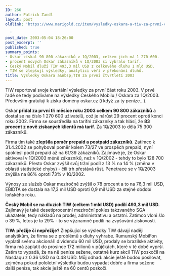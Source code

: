 ```yaml
---
ID: 266
author: Patrick Zandl
layout: post
oldlink: 'https://www.marigold.cz/item/vysledky-oskara-a-tiw-za-prvni-ctvrtleti-2003

  '
post_date: 2003-05-04 18:26:00
post_excerpt: ''
published: true
summary_points:
- Oskar získal 90 800 zákazníků v 1Q/2003, celkem jich má 1 270 600.
- procent nových Oskar zákazníků v 1Q/2003 si vybralo tarif.
- Český Mobil dluží TIW 493,3 mil USD z celkového dluhu 1 mld USD.
- TIW se zlepšují výsledky, analytici věří v překonání dluhů.
title: Výsledky Oskara a&nbsp;TIW za první čtvrtletí 2003
---
```


<p>
TIW reportoval svoje kvartální výsledky za první část roku 2003. V prvé řadě se tedy podíváme na výsledky Českého Mobilu / Oskara za 1Q/2003. Především gratuluji k zisku domény oskar.cz (i když za ty peníze...). </p>

<p>
Oskar <STRONG>přidal za první tři měsíce roku 2003 celkem 90 800 zákazníků</STRONG> a dostal se na číslo 1 270 600 uživatelů, což je nárůst 29 procent oproti konci roku 2002. Firma se soustředila na tarifní zákazníky a tak hlásí, že <STRONG>83 procent z nově získaných klientů má tarif</STRONG>. Za 1Q/2003 to dělá 75 300 zákazníků.</p>

<p>
Firma tím také <STRONG>zlepšila poměr prepaid a postpaid zákazníků</STRONG>. Zatímco k 31.4.2002 se pohyboval poměr kolem 73/27 ve prospěch prepaid, nyní spoklesl podíl prepaid až na 61/39 zákazníků. Zajímavé je, že Oskar aktivoval v 1Q/2003 méně zákazníků, než v 1Q/2002 - tehdy to bylo 128 700 zákazníků. Přesto Oskar zvýšil svůj tržní podíl z 13 % na 14 % (změna v oblasti statistické chyby) - čili trh přestává růst. Penetrace se v 1Q/2003 zvýšila na 86% oproti 73% v 1Q/2002.</p>

<p>
Výnosy ze služeb Oskar meziročně zvýšil o 78 procent a to na 76,3 mil USD, EBIDTA se dostala na 17,3 mil USD oproti 0,9 mil USD za stejné období loňského roku.</p>

<p>
<STRONG>Český Mobil se na dluzích TIW (celkem 1 mld USD) podílí 493,3 mil USD.</STRONG> Zajímavý je také desetiprocentní meziroční pokles takzvaného SGA ukazatele, tedy nákladů na prodej, administrativu a ostatní. Zatímco vloni šlo o 39 %, letos je to 29% - to se významně podílí na zvyšování ziskovosti. </p>

<p>
<STRONG>TIW: přežije či nepřežije?</STRONG> Zlepšující se výsledky TIW dávají naději analytikům, že firma se z problémů s dluhy vyhrabe. Rumunský MobiFon vyplatil svému akcionáři dividendu 60 mil USD, prodaly se brazilské aktivity, firma má zaplatit do prosince 172 milionů v půjčkách, které v té době vyprší. Zatím to vypadá, že na ně peníze sežene, ostatně kurz akcií TIW poskočil na Nasdaqu z 0.36 USD na 0.48 USD. Můj odhad: akcie ještě budou posilovat, zejména pokud pololetní výsledky budou vypadat dobře a firma sežene další peníze, tak akcie ještě na 60 centů poskočí. </p>